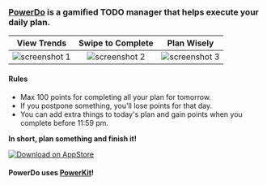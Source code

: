### [PowerDo](https://itunes.apple.com/app/id1060135715) is a gamified TODO manager that helps execute your daily plan.

View Trends|Swipe to Complete|Plan Wisely
:---:|:---:|:---:
![screenshot 1](http://a4.mzstatic.com/us/r30/Purple7/v4/01/1e/d1/011ed10c-2129-4543-fa0c-4a0b7489b5f7/screen322x572.jpeg)|![screenshot 2](http://a5.mzstatic.com/us/r30/Purple5/v4/f4/21/b3/f421b34d-b1a8-4d6f-5f2e-f89b265d7b49/screen322x572.jpeg)|![screenshot 3](http://a3.mzstatic.com/us/r30/Purple5/v4/3a/e8/00/3ae80067-27f7-2083-7cd9-74d0b1a6ee05/screen322x572.jpeg)


#### Rules
- Max 100 points for completing all your plan for tomorrow.
- If you postpone something, you'll lose points for that day.
- You can add extra things to today's plan and gain points when you complete before 11:59 pm.

**In short, plan something and finish it!**

[![Download on AppStore](https://cdn.rawgit.com/xushiyan/PowerDo/master/Download_on_the_App_Store_Badge_US-UK_135x40.svg)](https://itunes.apple.com/app/id1060135715)

#### PowerDo uses [PowerKit](https://cocoapods.org/pods/PowerKit)!
